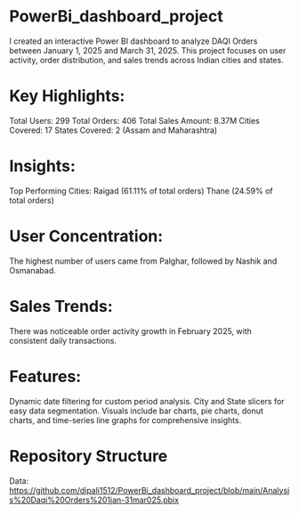 # PowerBi_dashboard_project

I created an interactive Power BI dashboard to analyze DAQI Orders between January 1, 2025 and March 31, 2025.
This project focuses on user activity, order distribution, and sales trends across Indian cities and states.

# Key Highlights:
Total Users: 299
Total Orders: 406
Total Sales Amount: 8.37M
Cities Covered: 17
States Covered: 2 (Assam and Maharashtra)

# Insights:
Top Performing Cities:
Raigad (61.11% of total orders)
Thane (24.59% of total orders)

# User Concentration:
The highest number of users came from Palghar, followed by Nashik and Osmanabad.

# Sales Trends:
There was noticeable order activity growth in February 2025, with consistent daily transactions.

# Features:
Dynamic date filtering for custom period analysis.
City and State slicers for easy data segmentation.
Visuals include bar charts, pie charts, donut charts, and time-series line graphs for comprehensive insights.

# Repository Structure
Data: https://github.com/dipali1512/PowerBi_dashboard_project/blob/main/Analysis%20Daqi%20Orders%201jan-31mar025.pbix
